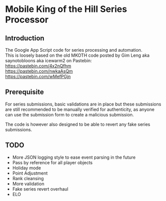 # Mobile King of the Hill Series Processor
## Introduction
The Google App Script code for series processing and automation.  
This is loosely based on the old MKOTH code posted by Gim Leng aka saynotobloons aka icewarm2 on Pastebin:  
https://pastebin.com/4x2nQfhm  
https://pastebin.com/nwkaAsQm  
https://pastebin.com/wMefPGjn

## Prerequisite
For series submissions, basic validations are in place but these submissions are still recommended to be manually verified for authenticity, as anyone can use the submission form to create a malicious submission.

The code is however also designed to be able to revert any fake series submissions.

## TODO
- More JSON logging style to ease event parsing in the future
- Pass by reference for all player objects
- Holiday mode
- Point Adjustment
- Rank cleansing
- More validation
- Fake series revert overhaul
- ELO
